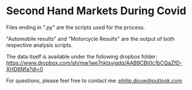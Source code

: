 # Second Hand Markets During Covid

Files ending in ".py" are the scripts used for the process.

"Automobile results" and "Motorcycle Results" are the output of both respective analysis scripts.

The data itself is available under the following dropbox folder: https://www.dropbox.com/sh/mw1we7nktsyigdq/AAB9CBt0c1bCQaZfD-XHD6Nfa?dl=0

For questions, please feel free to contact me: philip.douw@outlook.com
